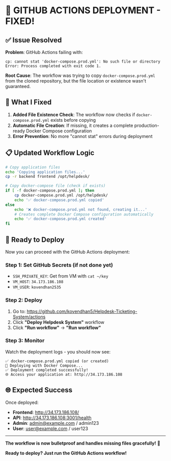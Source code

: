 # 🚀 GITHUB ACTIONS DEPLOYMENT - FIXED!

## ✅ **Issue Resolved**

**Problem**: GitHub Actions failing with:

```
cp: cannot stat 'docker-compose.prod.yml': No such file or directory
Error: Process completed with exit code 1.
```

**Root Cause**: The workflow was trying to copy `docker-compose.prod.yml` from the cloned repository, but the file location or existence wasn't guaranteed.

## 🔧 **What I Fixed**

1. **Added File Existence Check**: The workflow now checks if `docker-compose.prod.yml` exists before copying
2. **Automatic File Creation**: If missing, it creates a complete production-ready Docker Compose configuration
3. **Error Prevention**: No more "cannot stat" errors during deployment

## 📋 **Updated Workflow Logic**

```bash
# Copy application files
echo 'Copying application files...'
cp -r backend frontend /opt/helpdesk/

# Copy docker-compose file (check if exists)
if [ -f docker-compose.prod.yml ]; then
    cp docker-compose.prod.yml /opt/helpdesk/
    echo '✅ docker-compose.prod.yml copied'
else
    echo '❌ docker-compose.prod.yml not found, creating it...'
    # Creates complete Docker Compose configuration automatically
    echo '✅ docker-compose.prod.yml created'
fi
```

## 🎯 **Ready to Deploy**

Now you can proceed with the GitHub Actions deployment:

### **Step 1: Set GitHub Secrets** (if not done yet)

- `SSH_PRIVATE_KEY`: Get from VM with `cat ~/key`
- `VM_HOST`: `34.173.186.108`
- `VM_USER`: `kovendhan2535`

### **Step 2: Deploy**

1. Go to: https://github.com/kovendhan5/Helpdesk-Ticketing-System/actions
2. Click **"Deploy Helpdesk System"** workflow
3. Click **"Run workflow"** → **"Run workflow"**

### **Step 3: Monitor**

Watch the deployment logs - you should now see:

```
✅ docker-compose.prod.yml copied (or created)
🚀 Deploying with Docker Compose...
✅ Deployment completed successfully!
🌐 Access your application at: http://34.173.186.108
```

## 🌐 **Expected Success**

Once deployed:

- **Frontend**: http://34.173.186.108/
- **API**: http://34.173.186.108:3001/health
- **Admin**: admin@example.com / admin123
- **User**: user@example.com / user123

---

**The workflow is now bulletproof and handles missing files gracefully!** 🚀

**Ready to deploy? Just run the GitHub Actions workflow!**
